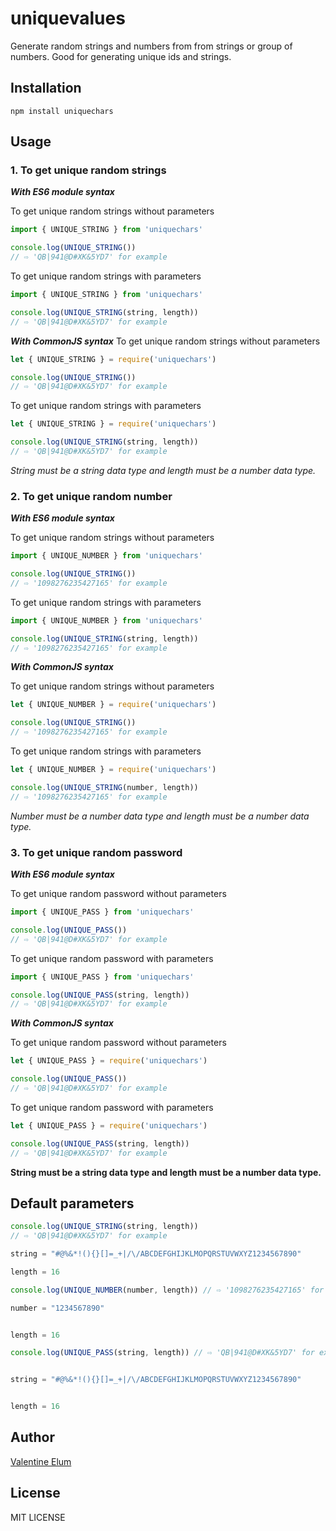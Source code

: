 # uniquevalues

Generate random strings and numbers from from strings or group of numbers. Good for generating unique ids and strings.

## Installation

```shell
npm install uniquechars
```

## Usage

### 1. To get unique random strings

***With ES6 module syntax***

To get unique random strings without parameters

```JavaScript
import { UNIQUE_STRING } from 'uniquechars'

console.log(UNIQUE_STRING())
// ⇨ 'QB|941@D#XK&5YD7' for example
```

To get unique random strings with parameters

```JavaScript
import { UNIQUE_STRING } from 'uniquechars'

console.log(UNIQUE_STRING(string, length))
// ⇨ 'QB|941@D#XK&5YD7' for example
```

***With CommonJS syntax***
To get unique random strings without parameters

```JavaScript
let { UNIQUE_STRING } = require('uniquechars')

console.log(UNIQUE_STRING())
// ⇨ 'QB|941@D#XK&5YD7' for example
```

To get unique random strings with parameters

```JavaScript
let { UNIQUE_STRING } = require('uniquechars')

console.log(UNIQUE_STRING(string, length))
// ⇨ 'QB|941@D#XK&5YD7' for example
```

*String must be a string data type and length must be a number data type.*

### 2. To get unique random number

***With ES6 module syntax***

To get unique random strings without parameters

```JavaScript
import { UNIQUE_NUMBER } from 'uniquechars'

console.log(UNIQUE_STRING())
// ⇨ '1098276235427165' for example
```

To get unique random strings with parameters

```JavaScript
import { UNIQUE_NUMBER } from 'uniquechars'

console.log(UNIQUE_STRING(string, length))
// ⇨ '1098276235427165' for example
```

***With CommonJS syntax***

To get unique random strings without parameters

```JavaScript
let { UNIQUE_NUMBER } = require('uniquechars')

console.log(UNIQUE_STRING())
// ⇨ '1098276235427165' for example
```

To get unique random strings with parameters

```JavaScript
let { UNIQUE_NUMBER } = require('uniquechars')

console.log(UNIQUE_STRING(number, length))
// ⇨ '1098276235427165' for example
```

*Number must be a number data type and length must be a number data type.*

### 3. To get unique random password

***With ES6 module syntax***

To get unique random password without parameters

```JavaScript
import { UNIQUE_PASS } from 'uniquechars'

console.log(UNIQUE_PASS())
// ⇨ 'QB|941@D#XK&5YD7' for example
```

To get unique random password with parameters

```JavaScript
import { UNIQUE_PASS } from 'uniquechars'

console.log(UNIQUE_PASS(string, length))
// ⇨ 'QB|941@D#XK&5YD7' for example
```

***With CommonJS syntax***

To get unique random password without parameters

```JavaScript
let { UNIQUE_PASS } = require('uniquechars')

console.log(UNIQUE_PASS())
// ⇨ 'QB|941@D#XK&5YD7' for example
```

To get unique random password with parameters

```JavaScript
let { UNIQUE_PASS } = require('uniquechars')

console.log(UNIQUE_PASS(string, length))
// ⇨ 'QB|941@D#XK&5YD7' for example
```

__String must be a string data type and length must be a number data type.__

## Default parameters

```JavaScript
console.log(UNIQUE_STRING(string, length))
// ⇨ 'QB|941@D#XK&5YD7' for example

string = "#@%&*!(){}[]=_+|/\/ABCDEFGHIJKLMOPQRSTUVWXYZ1234567890"

length = 16
```

```JavaScript
console.log(UNIQUE_NUMBER(number, length)) // ⇨ '1098276235427165' for example

number = "1234567890"


length = 16
```

```JavaScript
console.log(UNIQUE_PASS(string, length)) // ⇨ 'QB|941@D#XK&5YD7' for example


string = "#@%&*!(){}[]=_+|/\/ABCDEFGHIJKLMOPQRSTUVWXYZ1234567890"


length = 16
```

## Author

[Valentine Elum](https://twitter.com/vahlcode)

## License

MIT LICENSE
